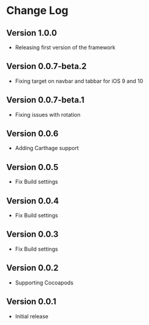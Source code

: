 Change Log
==========
Version 1.0.0
---
* Releasing first version of the framework

Version 0.0.7-beta.2
---
* Fixing target on navbar and tabbar for iOS 9 and 10

Version 0.0.7-beta.1
---
* Fixing issues with rotation

Version 0.0.6
---
* Adding Carthage support

Version 0.0.5
---
* Fix Build settings

Version 0.0.4
---
* Fix Build settings

Version 0.0.3
---
* Fix Build settings

Version 0.0.2
---
* Supporting Cocoapods

Version 0.0.1
---
* Initial release

